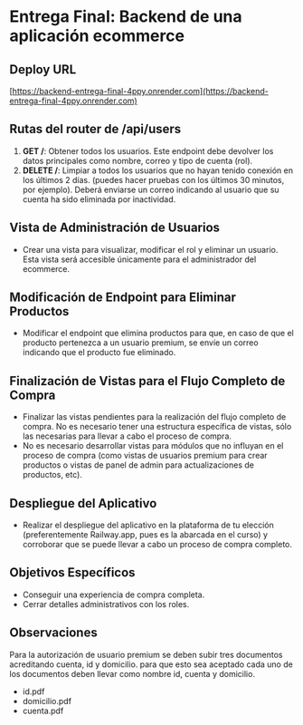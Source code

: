 # Entrega Final: Backend de una aplicación ecommerce

## Deploy URL

[https://backend-entrega-final-4ppy.onrender.com](https://backend-entrega-final-4ppy.onrender.com)

## Rutas del router de /api/users

1. **GET /**: Obtener todos los usuarios. Este endpoint debe devolver los datos principales como nombre, correo y tipo de cuenta (rol).
2. **DELETE /**: Limpiar a todos los usuarios que no hayan tenido conexión en los últimos 2 días. (puedes hacer pruebas con los últimos 30 minutos, por ejemplo). Deberá enviarse un correo indicando al usuario que su cuenta ha sido eliminada por inactividad.

## Vista de Administración de Usuarios

- Crear una vista para visualizar, modificar el rol y eliminar un usuario. Esta vista será accesible únicamente para el administrador del ecommerce.

## Modificación de Endpoint para Eliminar Productos

- Modificar el endpoint que elimina productos para que, en caso de que el producto pertenezca a un usuario premium, se envíe un correo indicando que el producto fue eliminado.

## Finalización de Vistas para el Flujo Completo de Compra

- Finalizar las vistas pendientes para la realización del flujo completo de compra. No es necesario tener una estructura específica de vistas, sólo las necesarias para llevar a cabo el proceso de compra.
- No es necesario desarrollar vistas para módulos que no influyan en el proceso de compra (como vistas de usuarios premium para crear productos o vistas de panel de admin para actualizaciones de productos, etc).

## Despliegue del Aplicativo

- Realizar el despliegue del aplicativo en la plataforma de tu elección (preferentemente Railway.app, pues es la abarcada en el curso) y corroborar que se puede llevar a cabo un proceso de compra completo.

## Objetivos Específicos

- Conseguir una experiencia de compra completa.
- Cerrar detalles administrativos con los roles.

## Observaciones

Para la autorización de usuario premium se deben subir tres documentos acreditando cuenta, id y domicilio. para que esto sea aceptado cada uno de los documentos deben llevar como nombre id, cuenta y domicilio.

- id.pdf
- domicilio.pdf
- cuenta.pdf
